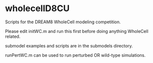 wholecellD8CU
=============

Scripts for the DREAM8 WholeCell modeling competition.

Please edit initWC.m and run this first before doing anything WholeCell related.

submodel examples and scripts are in the submodels directory.

runPertWC.m can be used to run perturbed OR wild-type simulations.
